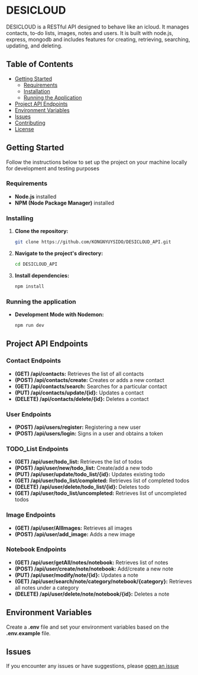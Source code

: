 # DESICLOUD
  DESICLOUD is a RESTful API designed to behave like an icloud. It manages contacts, to-do lists, images, notes and users. It is built with node.js, express, mongodb and includes features for creating, retrieving, searching, updating, and deleting.

## Table of Contents

- [Getting Started](#getting-started)
    - [Requirements](#requirements)
    - [Installation](#installation)
    - [Running the Application](#running-the-application)
- [Project API Endpoints](#project-api-endpoints)
- [Environment Variables](#environment-variables)
- [Issues](#issues)
- [Contributing](#contributing)
- [License](#license)

## Getting Started
  Follow the instructions below to set up the project on your machine locally for development and testing purposes

### Requirements
  -  **Node.js** installed
  -  **NPM (Node Package Manager)** installed

### Installing

1. **Clone the repository:**
     ```bash
     git clone https://github.com/KONGNYUYSIDO/DESICLOUD_API.git

2. **Navigate to the project's directory:**
     ```bash
     cd DESICLOUD_API
     
3. **Install dependencies:**
      ```bash
     npm install
   
### Running the application
  -  **Development Mode with Nodemon:**
     ```bash
     npm run dev

## Project API Endpoints
  ### Contact Endpoints
  -  **(GET) /api/contacts:** Retrieves the list of all contacts
  -  **(POST) /api/contacts/create:** Creates or adds a new contact
  -  **(GET) /api/contacts/search:** Searches for a particular contact
  -  **(PUT) /api/contacts/update/{id}:** Updates a contact
  -  **(DELETE) /api/contacts/delete/{id}:** Deletes a contact
  ### User Endpoints
  -  **(POST) /api/users/register:** Registering a new user
  -  **(POST) /api/users/login:** Signs in a user and obtains a token

  ### TODO_List Endpoints
  -  **(GET) /api/user/todo_list:** Retrieves the list of todos
  -  **(POST) /api/user/new/todo_list:** Create/add a new todo 
  -  **(PUT) /api/user/update/todo_list/{id}:** Updates existing todo
  -  **(GET) /api/user/todo_list/completed:** Retrieves list of completed todos
  -  **(DELETE) /api/user/delete/todo_list/{id}:** Deletes todo 
  -  **(GET) /api/user/todo_list/uncompleted:** Retrieves list of uncompleted todos

  ### Image Endpoints
  -  **(GET) /api/user/AllImages:** Retrieves all images
  -  **(POST) /api/user/add_image:** Adds a new image

  ### Notebook Endpoints
  -  **(GET) /api/user/getAll/notes/notebook:** Retrieves list of notes
  -  **(POST) /api/user/create/note/notebook:** Add/create a new note
  -  **(PUT) /api/user/modify/note/{id}:** Updates a note
  -  **(GET) /api/user/search/note/category/notebook/{category}:** Retrieves all notes under a category
  -  **(DELETE) /api/user/delete/note/notebook/{id}:** Deletes a note
    
    
## Environment Variables
  Create a **.env** file and set your environment variables based on the **.env.example** file.

## Issues
  If you encounter any issues or have suggestions, please [open an issue](#open-an-issue)

